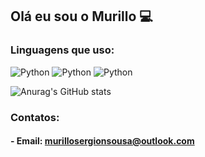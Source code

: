 ## Olá eu sou o Murillo 💻


### Linguagens que uso:
![Python](https://img.shields.io/badge/Python-3776AB?style=for-the-badge&logo=python&logoColor=white)
![Python](https://img.shields.io/badge/JavaScript-F7DF1E?style=for-the-badge&logo=javascript&logoColor=black)
![Python](https://img.shields.io/badge/Java-ED8B00?style=for-the-badge&logo=openjdk&logoColor=white)

![Anurag's GitHub stats](https://github-readme-stats.vercel.app/api?username=murillosnds&show_icons=true&theme=tokyonight)

### Contatos:
#### - Email: murillosergionsousa@outlook.com

